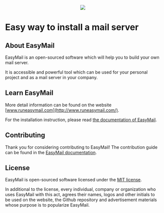 <p align="center"><a href="http://www.runeasymail.com/" target="_blank"><img src="https://raw.githubusercontent.com/runeasymail/easymail/master/resources/easymail-logo.png"></a></p>

# Easy way to install a mail server

## About EasyMail
EasyMail is an open-sourced software which will help you to build your own mail server.

It is accessible and powerful tool which can be used for your personal project and as a mail server in your company.

## Learn EasyMail
More detail information can be found on the website [www.runeasymail.com](http://www.runeasymail.com/).

For the installation instruction, please read [the documentation of EasyMail](http://www.runeasymail.com/master/installation).

## Contributing
Thank you for considering contributing to EasyMail! The contribution guide can be found in the [EasyMail documentation](http://www.runeasymail.com/master/contribution-guide).

## License
EasyMail is open-sourced software licensed under the [MIT license](https://github.com/runeasymail/easymail/blob/master/LICENSE).

In additional to the license, every individual, company or organization who uses EasyMail with this act, agrees their names, logos and other initials to be used on the website, the Github repository and advertisement materials whose purpose is to popularize EasyMail.
